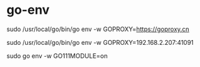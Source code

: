 # go-env

sudo /usr/local/go/bin/go env -w GOPROXY=https://goproxy.cn

sudo /usr/local/go/bin/go env -w GOPROXY=192.168.2.207:41091

sudo go env -w GO111MODULE=on

